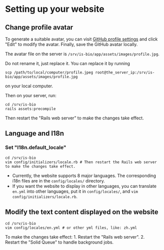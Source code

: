 # Setting up your website

## Change profile avatar

To generate a suitable avatar, you can visit [GitHub profile settings](https://github.com/settings/profile) and click "Edit" to modify the avatar. Finally, save the GitHub avatar locally.

The avatar file on the server is `/srv/is-bio/app/assets/images/profile.jpg`.

Do not rename it, just replace it. You can replace it by running

```shell
scp /path/to/local/computer/profile.jpeg root@the_server_ip:/srv/is-bio/app/assets/images/profile.jpg
```

on your local computer.

Then on your server, run:

```shell
cd /srv/is-bio
rails assets:precompile
```

Then restart the "Rails web server" to make the changes take effect.

## Language and I18n

### Set "I18n.default_locale"

```shell
cd /srv/is-bio
vim config/initializers/locale.rb # Then restart the Rails web server to make the changes take effect.
```

- Currently, the website supports 8 major languages. The corresponding i18n files are in the `config/locales/` directory.
- If you want the website to display in other languages, you can translate `en.yml` into other languages, put it in `config/locales/`, and `vim config/initializers/locale.rb`.

## Modify the text content displayed on the website

```shell
cd /srv/is-bio
vim config/locales/en.yml # or other yml files, like: zh.yml
```

To make the changes take effect:
    1. Restart the "Rails web server".
    2. Restart the "Solid Queue" to handle background jobs.
